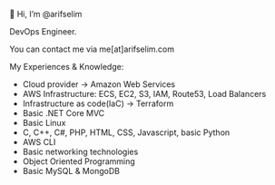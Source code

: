 👋 Hi, I’m @arifselim

DevOps Engineer.

You can contact me via me[at]arifselim.com

My Experiences & Knowledge:
- Cloud provider -> Amazon Web Services
- AWS Infrastructure: ECS, EC2, S3, IAM, Route53, Load Balancers
- Infrastructure as code(IaC) -> Terraform
- Basic .NET Core MVC
- Basic Linux
- C, C++, C#, PHP, HTML, CSS, Javascript, basic Python
- AWS CLI
- Basic networking technologies
- Object Oriented Programming
- Basic MySQL & MongoDB
